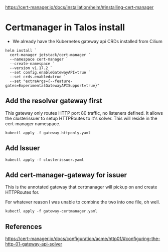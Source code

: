 https://cert-manager.io/docs/installation/helm/#installing-cert-manager

# Certmanager in Talos install

- We already have the Kubernetes gateway api CRDs installed from Cilium

```
helm install `
  cert-manager jetstack/cert-manager `
  --namespace cert-manager `
  --create-namespace `
  --version v1.17.2 `
  --set config.enableGatewayAPI=true `
  --set crds.enabled=true `
  --set "extraArgs={--feature-gates=ExperimentalGatewayAPISupport=true}"
```

## Add the resolver gateway first
This gateway only routes HTTP port 80 traffic, no listeners defined.  It allows the clusterissuer to setup HTTPRoutes to it's solver.  This will reside in the cert-manager namespace.

```
kubectl apply -f gateway-httponly.yaml
```

## Add Issuer
```
kubectl apply -f clusterissuer.yaml
```

## Add cert-manager-gateway for issuer
This is the annotated gateway that certmanager will pickup on and create HTTPRoutes for.

For whatever reason I was unable to combine the two into one file, oh well.
```
kubectl apply -f gateway-certmanager.yaml
```


## References

https://cert-manager.io/docs/configuration/acme/http01/#configuring-the-http-01-gateway-api-solver

